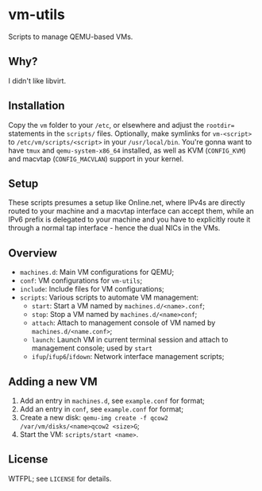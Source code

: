 # vm-utils

Scripts to manage QEMU-based VMs.

## Why?

I didn't like libvirt.

## Installation

Copy the `vm` folder to your `/etc`, or elsewhere and adjust the `rootdir=` statements in the `scripts/` files.
Optionally, make symlinks for `vm-<script>` to `/etc/vm/scripts/<script>` in your `/usr/local/bin`.
You're gonna want to have `tmux` and `qemu-system-x86_64` installed, as well as KVM (`CONFIG_KVM`) and macvtap (`CONFIG_MACVLAN`) support in your kernel.

## Setup

These scripts presumes a setup like Online.net, where IPv4s are directly routed to your machine and a macvtap interface can accept them,
while an IPv6 prefix is delegated to your machine and you have to explicitly route it through a normal tap interface - hence the dual NICs in the VMs.

## Overview

* `machines.d`: Main VM configurations for QEMU;
* `conf`: VM configurations for `vm-utils`;
* `include`: Include files for VM configurations;
* `scripts`: Various scripts to automate VM management:
  - `start`: Start a VM named by `machines.d/<name>.conf`;
  - `stop`: Stop a VM named by `machines.d/<name>conf`;
  - `attach`: Attach to management console of VM named by `machines.d/<name.conf>`;
  - `launch`: Launch VM in current terminal session and attach to management console; used by `start`
  - `ifup`/`ifup6`/`ifdown`: Network interface management scripts;

## Adding a new VM

1. Add an entry in `machines.d`, see `example.conf` for format;
2. Add an entry in `conf`, see `example.conf` for format;
3. Create a new disk: `qemu-img create -f qcow2 /var/vm/disks/<name>qcow2 <size>G`;
4. Start the VM: `scripts/start <name>`.

## License

WTFPL; see `LICENSE` for details.
